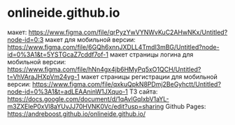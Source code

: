 # onlineide.github.io
макет: https://www.figma.com/file/qrPyzYwVYNWvKuC2AHwNKx/Untitled?node-id=0:3
макет для мобильной версии: https://www.figma.com/file/6GQh6xnnJXDLL4Tmdl3mBG/Untitled?node-id=0%3A1&t=5YSTGcaZ7cddf7of-1
макет страницы логина для мобильной версии: https://www.figma.com/file/hNn4gx4jb6HMyPq5xO1QCH/Untitled?t=VhVAraJHXpVm24yg-1
макет страницы регистрации для мобильной версии: https://www.figma.com/file/qxkuQpkN8PDmj2BeGyhctt/Untitled?node-id=0%3A1&t=adLEAAninW1JXquo-1
ТЗ сайта: https://docs.google.com/document/d/1qAvlGqIxbV1aYL-m3ZXEleP0xVl8aYUvJJ70HVNK0Vc/edit?usp=sharing
Github Pages: https://andreboost.github.io/onlineide.github.io/
